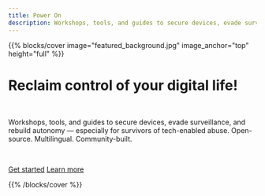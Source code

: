 ```yaml
---
title: Power On
description: Workshops, tools, and guides to secure devices, evade surveillance, and rebuild autonomy — especially for survivors of tech-enabled abuse. Open-source. Multilingual. Community-built.
---
```


{{% blocks/cover image="featured_background.jpg" image_anchor="top" height="full" %}}

<h1>Reclaim control of your digital life!</h1>

<p><br></p>

<p>
Workshops, tools, and guides to secure devices, evade surveillance, and rebuild autonomy — especially for survivors of tech-enabled abuse. Open-source. Multilingual. Community-built.
</p>

<p><br></p>

<a class="btn btn-lg btn-primary" href="docs/guides/">Get started</a>
<a class="btn btn-lg btn-secondary" href="about/">Learn more</a>

{{% /blocks/cover %}}
